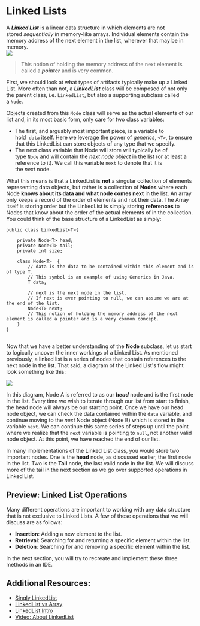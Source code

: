 # Linked Lists

A **_Linked List_** is a linear data structure in which elements are not stored _sequentially_ in memory-like arrays. Individual elements contain the memory address of the next element in the list, wherever that may be in memory.  
![](https://revature-curriculum.s3.amazonaws.com/primers/primers-foundations/linked-list.png)

> This notion of holding the memory address of the next element is called a **_pointer_** and is very common.

First, we should look at what types of artifacts typically make up a Linked List. More often than not, a **_LinkedList_** class will be composed of not only the parent class, i.e. `LinkedList`, but also a supporting subclass called a `Node`.

Objects created from this `Node` class will serve as the actual elements of our list and, in its most basic form, only care for two class variables:  
- The first, and arguably most important piece, is a variable to hold  `data` itself. Here we leverage the power of _generics_, `<T>`, to ensure that this LinkedList can store objects of any type that we specify.  
- The next class variable that Node will store will typically be of type `Node` and will contain the _next node object_ in the list (or at least a reference to it). We call this variable `next` to denote that it is the _next_ node.

What this means is that a LinkedList is **not** a singular collection of elements representing data objects, but rather is a collection of **Nodes** where each Node **knows about its data and what node comes next** in the list. An array only keeps a record of the order of elements and not their data. The Array itself is storing order but the LinkedList is simply storing **references** to Nodes that know about the order of the actual elements of in the collection. You could think of the base structure of a LinkedList as simply:

```
public class LinkedList<T>{

    private Node<T> head;
    private Node<T> tail;
    private int size;
    
	class Node<T>  {
		// data is the data to be contained within this element and is of type T. 
		// This symbol is an example of using Generics in Java.
		T data;
	
		// next is the next node in the list. 
		// If next is ever pointing to null, we can assume we are at the end of the list.
		Node<T> next;
		// This notion of holding the memory address of the next element is called a pointer and is a very common concept.
	}
}
```

![](data:image/gif;base64,R0lGODlhAQABAPABAP///wAAACH5BAEKAAAALAAAAAABAAEAAAICRAEAOw==)![](data:image/gif;base64,R0lGODlhAQABAPABAP///wAAACH5BAEKAAAALAAAAAABAAEAAAICRAEAOw== "Click and drag to move")

Now that we have a better understanding of the **Node** subclass, let us start to logically uncover the inner workings of a Linked List. As mentioned previously, a linked list is a series of nodes that contain references to the next node in the list. That said, a diagram of the Linked List's flow might look something like this:

![](https://revature-curriculum.s3.amazonaws.com/primers/primers-foundations/linked-list.png)

In this diagram, Node A is referred to as our **_head_** node and is the first node in the list. Every time we wish to iterate through our list from start to finish, the head node will always be our starting point. Once we have our head node object, we can check the data contained within the `data` variable, and continue moving to the _next_ Node object (Node B) which is stored in the variable `next`. We can continue this same series of steps up until the point where we realize that the `next` variable is pointing to `null`, not another valid node object. At this point, we have reached the end of our list.

In many implementations of the Linked List class, you would store two important nodes. One is the **head** node, as discussed earlier, the first node in the list. Two is the **Tail** node, the last valid node in the list. We will discuss more of the tail in the next section as we go over supported operations in Linked List.

## Preview: Linked List Operations

Many different operations are important to working with any data structure that is not exclusive to Linked Lists. A few of these operations that we will discuss are as follows:

-   **Insertion**: Adding a new element to the list.
-   **Retrieval**: Searching for and returning a specific element within the list.
-   **Deletion**: Searching for and removing a specific element within the list.

In the next section, you will try to recreate and implement these three methods in an IDE.

## Additional Resources:

-   [Singly LinkedList](https://www.geeksforgeeks.org/data-structures/linked-list/#singlyLinkedList)
-   [LinkedList vs Array](https://www.geeksforgeeks.org/linked-list-vs-array/)
-   [LinkedList Intro](https://www.geeksforgeeks.org/linked-list-set-1-introduction/)
-   [Video: About LinkedList](https://www.youtube.com/watch?v=njTh_OwMljA)